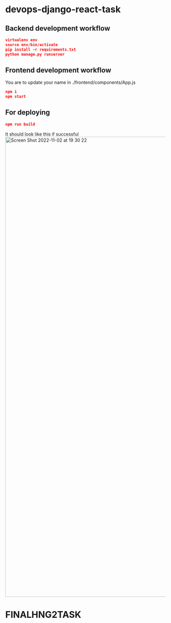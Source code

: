 # devops-django-react-task

## Backend development workflow

```json
virtualenv env
source env/bin/activate
pip install -r requirements.txt
python manage.py runserver
```

## Frontend development workflow

You are to update your name in ./frontend/components/App.js

```json
npm i
npm start
```

## For deploying

```json
npm run build
```

It should look like this if successful
<img width="1440" alt="Screen Shot 2022-11-02 at 19 30 22" src="https://user-images.githubusercontent.com/66765302/199572589-43bd05b7-95a6-455c-bc25-3cd437c95339.png">
# FINALHNG2TASK
